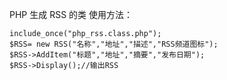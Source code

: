 PHP 生成 RSS 的类
使用方法：
```
include_once("php_rss.class.php");
$RSS= new RSS("名称","地址","描述","RSS频道图标");
$RSS->AddItem("标题","地址","摘要","发布日期");
$RSS->Display();//输出RSS
```
